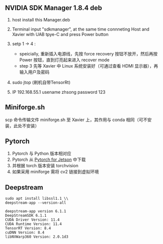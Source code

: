 ## NVIDIA SDK Manager 1.8.4 deb
1. host install this Manager.deb
2. Terminal input "sdkmanager", at the same time connneting Host and Xavier with UAB tpye-C and press Power button
3. setp 1 -> 4 :

    - speicially, 重新插入电源线，先按 force recovery 按钮不放开，然后再按 Power 按钮，直到灯亮起来进入 recover mode
    - step 3 先等 Xavier 中 Linux 系统安装好（可通过查看 HDMI 显示器），再输入用户及密码
    
4. sudo jtop (刷机自带TensorRt)
5. IP 192.168.55.1 usename zhsong password 123

## Miniforge.sh 
scp 命令传输文件 miniforge.sh 至 Xavier 上，其作用与 conda 相同（可不安装，此处不安装）

## Pytorch
1. Pytorch 与 Python 版本相对应
2. Pytorch 从 [Pytorch for Jetson](https://forums.developer.nvidia.com/t/pytorch-for-jetson/72048) 中下载
3. 并根据 torch 版本安装 torchvision
4. 如果采用 miniforge 需将 cv2 链接到虚拟环境

## Deepstream

```
sudo apt install libssl1.1 \\
deepstream-app --version-all
```
```
deepstream-app version 6.1.1
DeepStreamSDK 6.1.1
CUDA Driver Version: 11.4
CUDA Runtime Version: 11.4
TensorRT Version: 8.4
cuDNN Version: 8.4
libNVWarp360 Version: 2.0.1d3
```
